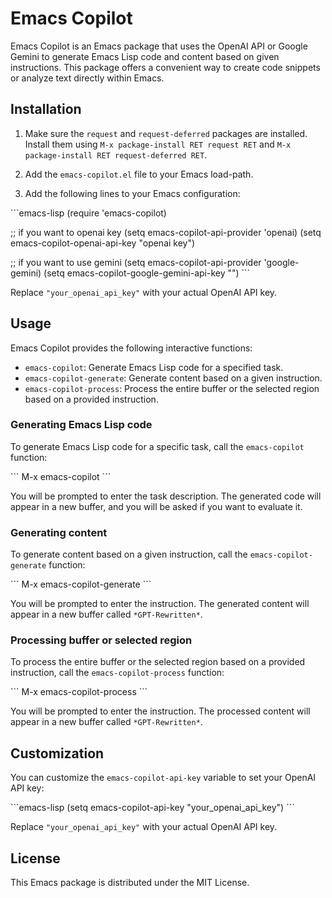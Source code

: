 # Emacs Copilot

Emacs Copilot is an Emacs package that uses the OpenAI API or Google Gemini to generate Emacs Lisp code and content based on given instructions. This package offers a convenient way to create code snippets or analyze text directly within Emacs.

## Installation

1. Make sure the `request` and `request-deferred` packages are installed. Install them using `M-x package-install RET request RET` and `M-x package-install RET request-deferred RET`.

2. Add the `emacs-copilot.el` file to your Emacs load-path.

3. Add the following lines to your Emacs configuration:

\```emacs-lisp
(require 'emacs-copilot)

;; if you want to openai key 
(setq emacs-copilot-api-provider 'openai)
(setq emacs-copilot-openai-api-key "openai key")

;; if you want to use gemini
(setq emacs-copilot-api-provider 'google-gemini)
(setq emacs-copilot-google-gemini-api-key "")
\```

Replace `"your_openai_api_key"` with your actual OpenAI API key.

## Usage

Emacs Copilot provides the following interactive functions:

- `emacs-copilot`: Generate Emacs Lisp code for a specified task.
- `emacs-copilot-generate`: Generate content based on a given instruction.
- `emacs-copilot-process`: Process the entire buffer or the selected region based on a provided instruction.

### Generating Emacs Lisp code

To generate Emacs Lisp code for a specific task, call the `emacs-copilot` function:

\```
M-x emacs-copilot
\```

You will be prompted to enter the task description. The generated code will appear in a new buffer, and you will be asked if you want to evaluate it.

### Generating content

To generate content based on a given instruction, call the `emacs-copilot-generate` function:

\```
M-x emacs-copilot-generate
\```

You will be prompted to enter the instruction. The generated content will appear in a new buffer called `*GPT-Rewritten*`.

### Processing buffer or selected region

To process the entire buffer or the selected region based on a provided instruction, call the `emacs-copilot-process` function:

\```
M-x emacs-copilot-process
\```

You will be prompted to enter the instruction. The processed content will appear in a new buffer called `*GPT-Rewritten*`.

## Customization

You can customize the `emacs-copilot-api-key` variable to set your OpenAI API key:

\```emacs-lisp
(setq emacs-copilot-api-key "your_openai_api_key")
\```

Replace `"your_openai_api_key"` with your actual OpenAI API key.

## License

This Emacs package is distributed under the MIT License.
